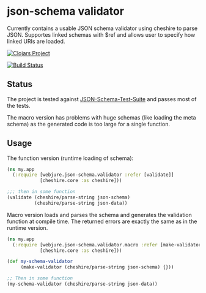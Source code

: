 # json-schema validator

Currently contains a usable JSON schema validator using cheshire to parse JSON.
Supportes linked schemas with $ref and allows user to specify
how linked URIs are loaded.

[![Clojars Project](http://clojars.org/webjure/json-schema/latest-version.svg)](http://clojars.org/webjure/json-schema)

[![Build Status](https://travis-ci.org/tatut/json-schema.svg?branch=master)](https://travis-ci.org/tatut/json-schema)

## Status

The project is tested against [JSON-Schema-Test-Suite](https://github.com/json-schema-org/JSON-Schema-Test-Suite)
and passes most of the tests.

The macro version has problems with huge schemas (like loading the meta schema) as the generated
code is too large for a single function.


## Usage

The function version (runtime loading of schema):

```clojure
(ns my.app
  (:require [webjure.json-schema.validator :refer [validate]]
            [cheshire.core :as cheshire]))

;;; then in some function
(validate (cheshire/parse-string json-schema)
          (cheshire/parse-string json-data))

```

Macro version loads and parses the schema and generates the validation function at compile time.
The returned errors are exactly the same as in the runtime version.

```clojure
(ns my.app
  (:require [webjure.json-schema.validator.macro :refer [make-validator]]
            [cheshire.core :as cheshire]))

(def my-schema-validator
     (make-validator (cheshire/parse-string json-schema) {}))

;; Then in some function
(my-schema-validator (cheshire/parse-string json-data))
```
